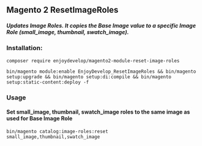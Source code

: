 ## Magento 2 ResetImageRoles
##### Updates Image Roles. It copies the Base Image value to a specific Image Role (small_image, thumbnail, swatch_image).




### Installation:
```shell
composer require enjoydevelop/magento2-module-reset-image-roles
```

```shell
bin/magento module:enable EnjoyDevelop_ResetImageRoles && bin/magento setup:upgrade && bin/magento setup:di:compile && bin/magento setup:static-content:deploy -f
```


### Usage
#### Set small_image, thumbnail, swatch_image roles to the same image as used for Base Image Role
```shell
bin/magento catalog:image-roles:reset small_image,thumbnail,swatch_image
```
